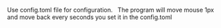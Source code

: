 Use config.toml file for configuration.  
The program will move mouse 1px and move back every seconds you set it in the config.toml


